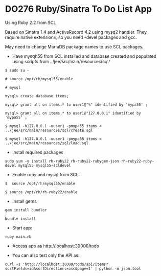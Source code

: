 # DO276 Ruby/Sinatra To Do List App

Using Ruby 2.2 from SCL

Based on Sinatra 1.4 and ActiveRecord 4.2 using mysq2 handler. They require native extensions, so you need -devel packages and gcc.

May need to change MariaDB package names to use SCL packages.

* Have mysqh55 from SCL installed and database created and populated using scripts from ../jee/src/main/resources/sql/

`$ sudo su -`

`# source /opt/rh/mysql55/enable`

`# mysql`

`mysql> create database items;`

`mysql> grant all on items.* to user1@"%" identified by 'mypa55' ;`

`mysql> grant all on items.* to user1@"127.0.0.1" identified by 'mypa55' ;`

`$ mysql -h127.0.0.1 -uuser1 -pmypa55 items < ../jee/src/main/resources/sql/create.sql`

`$ mysql -h127.0.0.1 -uuser1 -pmypa55 items < ../jee/src/main/resources/sql/load.sql `

* Install required packages

`sudo yum -y install rh-ruby22 rh-ruby22-rubygem-json rh-ruby22-ruby-devel mysql55 mysql55-scldevel`

* Enable ruby and mysql from SCL:

`$  source /opt/rh/mysql55/enable`

`$ source /opt/rh/rh-ruby22/enable`

* Install gems

`gem install bundler`

`bundle install`

* Start app:

`ruby main.rb`

* Access app as http://localhost:30000/todo


* You can also test only the API as: 

`curl -s 'http://localhost:30000/todo/api/items?sortFields=id&sortDirections=asc&page=1' | python -m json.tool`

